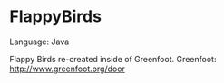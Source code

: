 # FlappyBirds
Language: Java

Flappy Birds re-created inside of Greenfoot.
Greenfoot: http://www.greenfoot.org/door